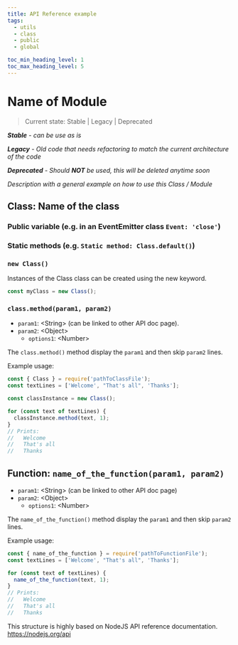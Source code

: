 ```yaml
---
title: API Reference example
tags:
  - utils
  - class
  - public
  - global

toc_min_heading_level: 1
toc_max_heading_level: 5
---
```


# Name of Module

> Current state: Stable | Legacy | Deprecated

_**Stable** - can be use as is_

_**Legacy** - Old code that needs refactoring to match the current architecture of the code_

_**Deprecated** - Should **NOT** be used, this will be deleted anytime soon_

_Description with a general example on how to use this Class / Module_

## Class: Name of the class

### Public variable (e.g. in an EventEmitter class `Event: 'close'`)

### Static methods (e.g. `Static method: Class.default()`)

### `new Class()`

Instances of the Class class can be created using the new keyword.

```javascript
const myClass = new Class();
```

### `class.method(param1, param2)`

- `param1`: \<String> (can be linked to other API doc page).
- `param2`: \<Object>
  - `options1`: \<Number>

The `class.method()` method display the `param1` and then skip `param2` lines.

Example usage:

```javascript
const { Class } = require('pathToClassFile');
const textLines = ['Welcome', "That's all", 'Thanks'];

const classInstance = new Class();

for (const text of textLines) {
  classInstance.method(text, 1);
}
// Prints:
//   Welcome
//   That's all
//   Thanks
```

## Function: `name_of_the_function(param1, param2)`

- `param1`: \<String> (can be linked to other API doc page)
- `param2`: \<Object>
  - `options1`: \<Number>

The `name_of_the_function()` method display the `param1` and then skip `param2` lines.

Example usage:

```javascript
const { name_of_the_function } = require('pathToFunctionFile');
const textLines = ['Welcome', "That's all", 'Thanks'];

for (const text of textLines) {
  name_of_the_function(text, 1);
}
// Prints:
//   Welcome
//   That's all
//   Thanks
```

This structure is highly based on NodeJS API reference documentation. https://nodejs.org/api
